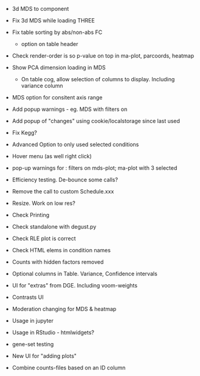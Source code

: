 
* 3d MDS to component
* Fix 3d MDS while loading THREE
* Fix table sorting by abs/non-abs FC
    * option on table header
* Check render-order is so p-value on top in ma-plot, parcoords, heatmap
* Show PCA dimension loading in MDS
    * On table cog, allow selection of columns to display.  Including variance column
* MDS option for consitent axis range

* Add popup warnings - eg. MDS with filters on
* Add popup of "changes" using cookie/localstorage since last used
* Fix Kegg?

* Advanced Option to only used selected conditions
* Hover menu (as well right click)
* pop-up warnings for : filters on mds-plot; ma-plot with 3 selected
* Efficiency testing.  De-bounce some calls?
* Remove the call to custom Schedule.xxx
* Resize.  Work on low res?
* Check Printing
* Check standalone with degust.py
* Check RLE plot is correct
* Check HTML elems in condition names

* Counts with hidden factors removed
* Optional columns in Table.  Variance, Confidence intervals
* UI for "extras" from DGE.  Including voom-weights
* Contrasts UI
* Moderation changing for MDS & heatmap
* Usage in jupyter
* Usage in RStudio - htmlwidgets?

* gene-set testing
* New UI for "adding plots"
* Combine counts-files based on an ID column
